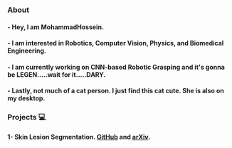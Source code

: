 ### About

#### - Hey, I am MohammadHossein.
#### - I am interested in Robotics, Computer Vision, Physics, and Biomedical Engineering.
#### - I am currently working on CNN-based Robotic Grasping and it's gonna be LEGEN.....wait for it.....DARY.
#### - Lastly, not much of a cat person. I just find this cat cute. She is also on my desktop.


### Projects 💻

#### 1- Skin Lesion Segmentation. [GitHub](https://github.com/pooya-mohammadi/unet-skin-cancer) and [arXiv](https://arxiv.org/abs/2210.16399).
    
